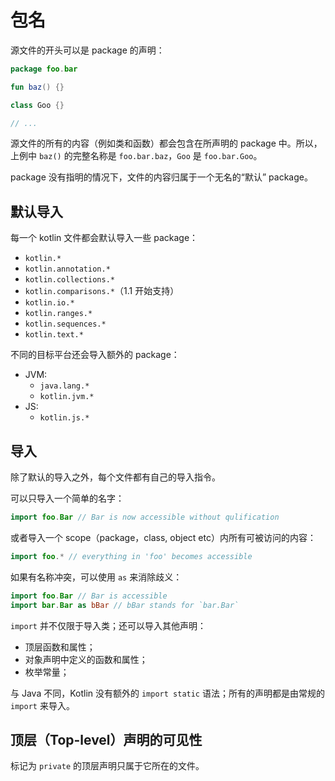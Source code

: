 # 包名
源文件的开头可以是 package 的声明：

```kotlin
package foo.bar

fun baz() {}

class Goo {}

// ...
```

源文件的所有的内容（例如类和函数）都会包含在所声明的 package 中。所以，上例中 `baz()` 的完整名称是 `foo.bar.baz`，`Goo` 是 `foo.bar.Goo`。

package 没有指明的情况下，文件的内容归属于一个无名的“默认” package。


## 默认导入
每一个 kotlin 文件都会默认导入一些 package：

- `kotlin.*`
- `kotlin.annotation.*`
- `kotlin.collections.*`
- `kotlin.comparisons.*`（1.1 开始支持）
- `kotlin.io.*`
- `kotlin.ranges.*`
- `kotlin.sequences.*`
- `kotlin.text.*`

不同的目标平台还会导入额外的 package：

- JVM:
    - `java.lang.*`
    - `kotlin.jvm.*`
- JS:
    - `kotlin.js.*`

## 导入
除了默认的导入之外，每个文件都有自己的导入指令。

可以只导入一个简单的名字：

```kotlin
import foo.Bar // Bar is now accessible without qulification
```

或者导入一个 scope（package，class, object etc）内所有可被访问的内容：

```kotlin
import foo.* // everything in 'foo' becomes accessible
```

如果有名称冲突，可以使用 `as` 来消除歧义：

```kotlin
import foo.Bar // Bar is accessible
import bar.Bar as bBar // bBar stands for `bar.Bar`
```

`import` 并不仅限于导入类；还可以导入其他声明：

- 顶层函数和属性；
- 对象声明中定义的函数和属性；
- 枚举常量；

与 Java 不同，Kotlin 没有额外的 `import static` 语法；所有的声明都是由常规的 `import` 来导入。

## 顶层（Top-level）声明的可见性
标记为 `private` 的顶层声明只属于它所在的文件。

